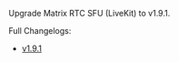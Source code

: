 Upgrade Matrix RTC SFU (LiveKit) to v1.9.1.

Full Changelogs:
* [v1.9.1](https://github.com/livekit/livekit/releases/tag/v1.9.1)
